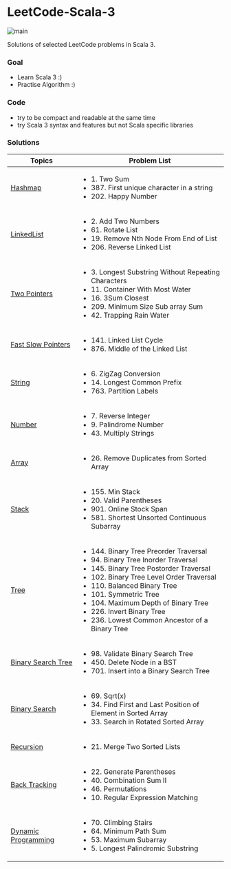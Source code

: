 # LeetCode-Scala-3

![main](https://github.com/chuchunf/leetcode-scala-3/actions/workflows/scala.yml/badge.svg)

Solutions of selected LeetCode problems in Scala 3.

### Goal
- Learn Scala 3 :)
- Practise Algorithm :)

### Code
- try to be compact and readable at the same time
- try Scala 3 syntax and features but not Scala specific libraries  

### Solutions 
| Topics | Problem List |
| ------ | ------------ |
| [Hashmap](src/main/scala/hashmap/hashmap.md) | <ul><li>1. Two Sum</li><li>387. First unique character in a string</li><li>202. Happy Number</li></ul> |
| [LinkedList](src/main/scala/linkedlist/linkedlist.md) | <ul><li>2. Add Two Numbers</li><li>61. Rotate List</li><li>19. Remove Nth Node From End of List</li><li>206. Reverse Linked List</li></ul> |
| [Two Pointers](src/main/scala/twopointers/twopointers.md) | <ul><li>3. Longest Substring Without Repeating Characters</li><li>11. Container With Most Water</li><li>16. 3Sum Closest</li><li>209. Minimum Size Sub array Sum</li><li>42. Trapping Rain Water</li></ul> |
| [Fast Slow Pointers](src/main/scala/fastslowpointers/pointers.md) | <ul><li>141. Linked List Cycle</li><li>876. Middle of the Linked List</li></ul> |
| [String](src/main/scala/string/string.md) | <ul><li>6. ZigZag Conversion</li><li>14. Longest Common Prefix</li><li>763. Partition Labels</li></ul> |
| [Number](src/main/scala/number/number.md) | <ul><li>7. Reverse Integer</li><li>9. Palindrome Number</li><li>43. Multiply Strings</li></ul> |
| [Array](src/main/scala/array/array.md) | <ul><li>26. Remove Duplicates from Sorted Array</li></ul> |
| [Stack](src/main/scala/stack/stack.md) | <ul><li>155. Min Stack</li><li>20. Valid Parentheses</li><li>901. Online Stock Span</li><li>581. Shortest Unsorted Continuous Subarray</li></ul> |
| [Tree](src/main/scala/tree/tree.md) | <ul><li>144. Binary Tree Preorder Traversal</li><li>94. Binary Tree Inorder Traversal</li><li>145. Binary Tree Postorder Traversal</li><li>102. Binary Tree Level Order Traversal</li><li>110. Balanced Binary Tree</li><li>101. Symmetric Tree</li><li>104. Maximum Depth of Binary Tree</li><li>226. Invert Binary Tree</li><li>236. Lowest Common Ancestor of a Binary Tree</li></ul> |
| [Binary Search Tree](src/main/scala/bst/bst.md) | <ul><li>98. Validate Binary Search Tree</li><li>450. Delete Node in a BST</li><li>701. Insert into a Binary Search Tree</li></ul> |
| [Binary Search](src/main/scala/binarysearch/binarysearch.md) | <ul><li>69. Sqrt(x)</li><li>34. Find First and Last Position of Element in Sorted Array</li><li>33. Search in Rotated Sorted Array</li></ul> |
| [Recursion](src/main/scala/recursion/recursion.md) | <ul><li>21. Merge Two Sorted Lists</li></ul> |
| [Back Tracking](src/main/scala/backtracking/backtracking.md) | <ul><li>22. Generate Parentheses</li><li>40. Combination Sum II</li><li>46. Permutations</li><li>10. Regular Expression Matching</li></ul> |
| [Dynamic Programming](src/main/scala/dp/dp.md) | <ul><li>70. Climbing Stairs</li><li>64. Minimum Path Sum</li><li>53. Maximum Subarray</li><li>5. Longest Palindromic Substring</li></ul> |

